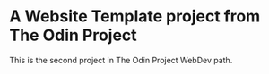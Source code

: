 # A Website Template project from The Odin Project
This is the second project in The Odin Project WebDev path.

